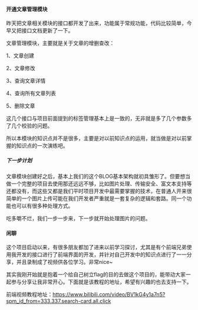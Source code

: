 #### 开通文章管理模块

昨天把文章相关模块的接口都开发了出来，功能属于常规功能，代码比较简单，今早又把接口文档更新了一下。



文章管理模块，主要就是关于文章的增删查改：

1、文章创建

2、文章修改

3、查询文章详情

4、查询所有文章列表

5、删除文章

这几个接口与项目前面提到的标签管理基本上是一致的，无非就是多了几个参数多了几个校验的问题。

所以本模块的知识点并不是很多，主要是对以前知识点的运用，就当做是对以前掌握的知识点的一次演练吧。

##### 下一步计划

文章模块创建好之后，基本上我们的这个BLOG基本架构就初具雏形了。但要想当做一个完整的项目去使用那还远远不够，比如图片处理、传输安全、富文本支持等还都没有，而这些又都是我们平时项目开发中最需要掌握的技术，在普通人开来很简单的一个图片上传可能在我们开发者严重就是一套复杂的逻辑和套路。同一个功能也可以有很多种处理方式。

吃多嚼不烂，我们一步一步来，下一步就开始处理图片的问题。

#### 闲聊

这个项目启动以来，有很多朋友都加了进来以前学习探讨，尤其是有个前端兄弟使用我开发的接口进行了前端界面的开发，并针对自己开发中的知识点进行了一一分享，并且录制成了视频供各位学习。非常nice~

其实我刚开始就是抱着一个给自己树立flag的目的去做这个项目的，能带动大家一起参与分享让我非常开心。下面就是该教程的地址，希望有兴趣的也去支持一下。

前端视频教程地址：https://www.bilibili.com/video/BV1kG4y1a7n5?spm_id_from=333.337.search-card.all.click

